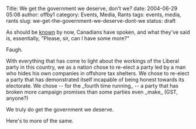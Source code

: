 Title: We get the government we deserve, don't we?
date: 2004-06-29 05:08
author: offby1
category: Events, Media, Rants
tags: events, media, rants
slug: we-get-the-government-we-deserve-dont-we
status: draft

As should be [known](http://www.cbc.ca/stories/2004/06/29/canada/elxn_wrap040629) by now, Canadians have spoken, and what they\'ve said is, essentially, \"Please, sir, can I have some more?\"

Faugh.

With everything that has come to light about the workings of the Liberal party in this country, we as a nation chose to re-elect a party led by a man who hides his own companies in offshore tax shelters. We chose to re-elect a party that has demonstrated itself incapable of being honest towards its electorate. We chose \-- for the \_fourth time running\_ \-- a party that has broken more campaign promises than some parties even \_make\_ (GST, anyone?)

We truly do get the government we deserve.

Here\'s to more of the same.
